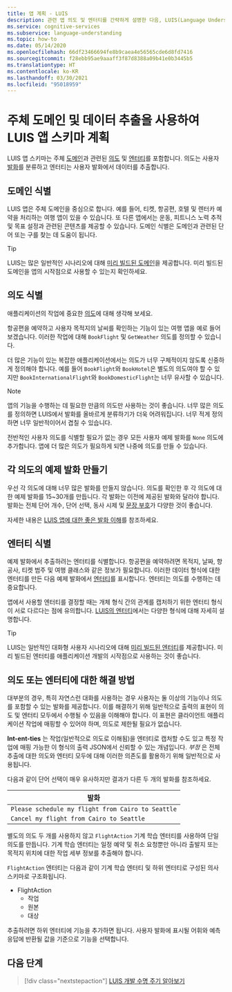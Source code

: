 ```yaml
---
title: 앱 계획 - LUIS
description: 관련 앱 의도 및 엔터티를 간략하게 설명한 다음, LUIS(Language Understanding Intelligent Services)에서 애플리케이션 계획을 만듭니다.
ms.service: cognitive-services
ms.subservice: language-understanding
ms.topic: how-to
ms.date: 05/14/2020
ms.openlocfilehash: 66df23466694fe8b9caea4e56565cde6d8fd7416
ms.sourcegitcommit: f28ebb95ae9aaaff3f87d8388a09b41e0b3445b5
ms.translationtype: HT
ms.contentlocale: ko-KR
ms.lasthandoff: 03/30/2021
ms.locfileid: "95018959"
---
```

# <a name="plan-your-luis-app-schema-with-subject-domain-and-data-extraction"></a>주체 도메인 및 데이터 추출을 사용하여 LUIS 앱 스키마 계획

LUIS 앱 스키마는 주체 [도메인](luis-glossary.md#domain)과 관련된 [의도](luis-glossary.md#intent) 및 [엔터티](luis-glossary.md#entity)를 포함합니다. 의도는 사용자 [발화](luis-glossary.md#utterance)를 분류하고 엔터티는 사용자 발화에서 데이터를 추출합니다.

## <a name="identify-your-domain"></a>도메인 식별

LUIS 앱은 주체 도메인을 중심으로 합니다. 예를 들어, 티켓, 항공편, 호텔 및 렌터카 예약을 처리하는 여행 앱이 있을 수 있습니다. 또 다른 앱에서는 운동, 피트니스 노력 추적 및 목표 설정과 관련된 콘텐츠를 제공할 수 있습니다. 도메인 식별은 도메인과 관련된 단어 또는 구를 찾는 데 도움이 됩니다.

> [!TIP]
> LUIS는 많은 일반적인 시나리오에 대해 [미리 빌드된 도메인](./howto-add-prebuilt-models.md)을 제공합니다. 미리 빌드된 도메인을 앱의 시작점으로 사용할 수 있는지 확인하세요.

## <a name="identify-your-intents"></a>의도 식별

애플리케이션의 작업에 중요한 [의도](luis-concept-intent.md)에 대해 생각해 보세요.

항공편을 예약하고 사용자 목적지의 날씨를 확인하는 기능이 있는 여행 앱을 예로 들어보겠습니다. 이러한 작업에 대해 `BookFlight` 및 `GetWeather` 의도를 정의할 수 있습니다.

더 많은 기능이 있는 복잡한 애플리케이션에서는 의도가 너무 구체적이지 않도록 신중하게 정의해야 합니다. 예를 들어 `BookFlight`와 `BookHotel`은 별도의 의도여야 할 수 있지만 `BookInternationalFlight`와 `BookDomesticFlight`는 너무 유사할 수 있습니다.

> [!NOTE]
> 앱의 기능을 수행하는 데 필요한 만큼의 의도만 사용하는 것이 좋습니다. 너무 많은 의도를 정의하면 LUIS에서 발화를 올바르게 분류하기가 더욱 어려워집니다. 너무 적게 정의하면 너무 일반적이어서 겹칠 수 있습니다.

전반적인 사용자 의도를 식별할 필요가 없는 경우 모든 사용자 예제 발화를 `None` 의도에 추가합니다. 앱에 더 많은 의도가 필요하게 되면 나중에 의도를 만들 수 있습니다.

## <a name="create-example-utterances-for-each-intent"></a>각 의도의 예제 발화 만들기

우선 각 의도에 대해 너무 많은 발화를 만들지 않습니다. 의도를 확인한 후 각 의도에 대한 예제 발화를 15~30개를 만듭니다. 각 발화는 이전에 제공된 발화와 달라야 합니다. 발화는 전체 단어 개수, 단어 선택, 동사 시제 및 [문장 부호](luis-reference-application-settings.md#punctuation-normalization)가 다양한 것이 좋습니다.

자세한 내용은 [LUIS 앱에 대한 좋은 발화 이해](luis-concept-utterance.md)를 참조하세요.

## <a name="identify-your-entities"></a>엔터티 식별

예제 발화에서 추출하려는 엔터티를 식별합니다. 항공편을 예약하려면 목적지, 날짜, 항공사, 티켓 범주 및 여행 클래스와 같은 정보가 필요합니다. 이러한 데이터 형식에 대한 엔터티를 만든 다음 예제 발화에서 [엔터티](luis-concept-entity-types.md)를 표시합니다. 엔터티는 의도를 수행하는 데 중요합니다.

앱에서 사용할 엔터티를 결정할 때는 개체 형식 간의 관계를 캡처하기 위한 엔터티 형식이 서로 다르다는 점에 유의합니다. [LUIS의 엔터티](luis-concept-entity-types.md)에서는 다양한 형식에 대해 자세히 설명합니다.

> [!TIP]
> LUIS는 일반적인 대화형 사용자 시나리오에 대해 [미리 빌드된 엔터티](./howto-add-prebuilt-models.md)를 제공합니다. 미리 빌드된 엔터티를 애플리케이션 개발의 시작점으로 사용하는 것이 좋습니다.

## <a name="resolution-with-intent-or-entity"></a>의도 또는 엔터티에 대한 해결 방법

대부분의 경우, 특히 자연스런 대화를 사용하는 경우 사용자는 둘 이상의 기능이나 의도를 포함할 수 있는 발화를 제공합니다. 이를 해결하기 위해 일반적으로 출력의 표현이 의도 및 엔터티 모두에서 수행될 수 있음을 이해해야 합니다. 이 표현은 클라이언트 애플리케이션 작업에 매핑할 수 있어야 하며, 의도로 제한될 필요가 없습니다.

**Int-ent-ties** 는 작업(일반적으로 의도로 이해됨)을 엔터티로 캡처할 수도 있고 특정 작업에 매핑 가능한 이 형식의 출력 JSON에서 신뢰할 수 있는 개념입니다. _부정_ 은 전체 추출에 대한 의도와 엔터티 모두에 대해 이러한 의존도를 활용하기 위해 일반적으로 사용됩니다.

다음과 같이 단어 선택이 매우 유사하지만 결과가 다른 두 개의 발화를 참조하세요.

|발화|
|--|
|`Please schedule my flight from Cairo to Seattle`|
|`Cancel my flight from Cairo to Seattle`|

별도의 의도 두 개를 사용하지 않고 `FlightAction` 기계 학습 엔터티를 사용하여 단일 의도를 만듭니다. 기계 학습 엔터티는 일정 예약 및 취소 요청뿐만 아니라 출발지 또는 목적지 위치에 대한 작업 세부 정보를 추출해야 합니다.

`FlightAction` 엔터티는 다음과 같이 기계 학습 엔터티 및 하위 엔터티로 구성된 의사 스키마로 구조화됩니다.

* FlightAction
    * 작업
    * 원본
    * 대상

추출하려면 하위 엔터티에 기능을 추가하면 됩니다. 사용자 발화에 표시될 어휘와 예측 응답에 반환될 값을 기준으로 기능을 선택합니다.

## <a name="next-steps"></a>다음 단계

> [!div class="nextstepaction"]
> [LUIS 개발 수명 주기 알아보기](luis-concept-app-iteration.md)